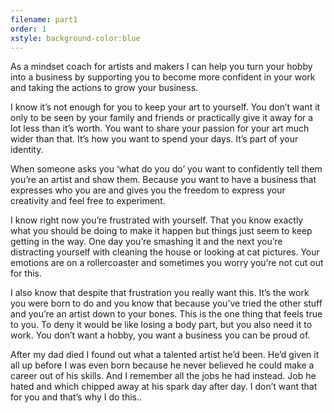 ```yaml
---
filename: part1
order: 1
xstyle: background-color:blue
---
```


As a mindset coach for artists and makers I can help you turn your hobby into a business by supporting you to become more confident in your work and taking the actions to grow your business.

I know it’s not enough for you to keep your art to yourself. You don’t want it only to be seen by your family and friends or practically give it away for a lot less than it’s worth. You want to share your passion for your art much wider than that. It’s how you want to spend your days. It’s part of your identity.

When someone asks you ‘what do you do’ you want to confidently tell them you’re an artist and show them. Because you want to have a business that expresses who you are and gives you the freedom to express your creativity and feel free to experiment.

I know right now you’re frustrated with yourself. That you know exactly what you should be doing to make it happen but things just seem to keep getting in the way. One day you’re smashing it and the next you’re distracting yourself with cleaning the house or looking at cat pictures. Your emotions are on a rollercoaster and sometimes you worry you’re not cut out for this.

I also know that despite that frustration you really want this. It’s the work you were born to do and you know that because you’ve tried the other stuff and you’re an artist down to your bones. This is the one thing that feels true to you. To deny it would be like losing a body part, but you also need it to work. You don’t want a hobby, you want a business you can be proud of.

After my dad died I found out what a talented artist he’d been. He’d given it all up before I was even born because he never believed he could make a career out of his skills. And I remember all the jobs he had  instead. Job he hated and which chipped away at his spark day after day. I don’t want that for you and that’s why I do this..

